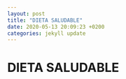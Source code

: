 ```yaml
---
layout: post
title: "DIETA SALUDABLE"
date: 2020-05-13 20:09:23 +0200
categories: jekyll update
---
```


# DIETA SALUDABLE
